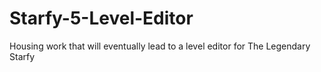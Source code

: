 # Starfy-5-Level-Editor
Housing work that will eventually lead to a level editor for The Legendary Starfy
